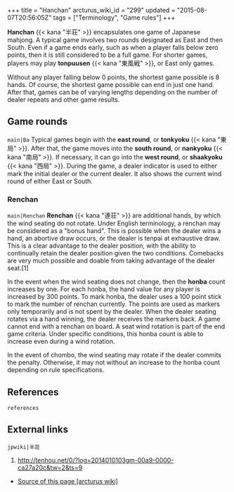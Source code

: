 +++
title = "Hanchan"
arcturus_wiki_id = "299"
updated = "2015-08-07T20:56:05Z"
tags = ["Terminology", "Game rules"]
+++

**Hanchan** {{< kana "半荘" >}} encapsulates one game of Japanese mahjong. A typical game involves
two rounds designated as East and then South. Even if a game ends early, such as when a player falls
below zero points, then it is still considered to be a full game. For shorter games, players may
play **tonpuusen** {{< kana "東風戦" >}}, or East only games.

Without any player falling below 0 points, the shortest game possible is 8 hands. Of course, the
shortest game possible can end in just one hand. After that, games can be of varying lengths
depending on the number of dealer repeats and other game results.

## Game rounds

`main|Ba` Typical games begin with the **east round**, or **tonkyoku** {{< kana "東局" >}}. After
that, the game moves into the **south round**, or **nankyoku** {{< kana "南局" >}}. If necessary, it
can go into the **west round**, or **shaakyoku** {{< kana "西局" >}}. During the game, a dealer
indicator is used to either mark the initial dealer or the current dealer. It also shows the current
wind round of either East or South.

### Renchan

`main|Renchan` **Renchan** {{< kana "連荘" >}} are additional hands, by which the wind seating do
not rotate. Under English terminology, a renchan may be considered as a "bonus hand". This is
possible when the dealer wins a hand, an abortive draw occurs, or the dealer is tenpai at exhaustive
draw. This is a clear advantage to the dealer position, with the ability to continually retain the
dealer position given the two conditions. Comebacks are very much possible and doable from taking
advantage of the dealer seat.\[1\]

In the event when the wind seating does not change, then the **honba** count increases by one. For
each honba, the hand value for any player is increased by 300 points. To mark honba, the dealer uses
a 100 point stick to mark the number of renchan currently. The points are used as markers only
temporarily and is not spent by the dealer. When the dealer seating rotates via a hand winning, the
dealer receives the markers back. A game cannot end with a renchan on board. A seat wind rotation is
part of the end game criteria. Under specific conditions, this honba count is able to increase even
during a wind rotation.

In the event of chombo, the wind seating may rotate if the dealer commits the penalty. Otherwise, it
may not without an increase to the honba count depending on rule specifications.

## References

`references`

## External links

`jpwiki|半荘`

1.  <http://tenhou.net/0/?log=2014010103gm-00a9-0000-ca27a20c&tw=2&ts=9>

- [Source of this page [arcturus wiki]](http://arcturus.su/wiki/Hanchan)
